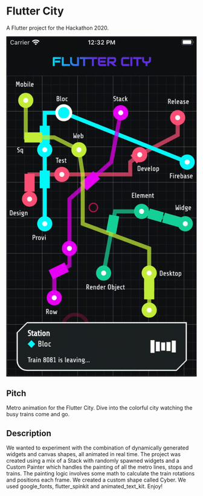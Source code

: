 # Flutter City

A Flutter project for the Hackathon 2020.

![](screenshots/animation.gif)

## Pitch

Metro animation for the Flutter City. Dive into the colorful city watching the busy trains come and go.

## Description

We wanted to experiment with the combination of dynamically generated widgets and canvas shapes, all animated in real time. The project was created using a mix of a Stack with randomly spawned widgets and a Custom Painter which handles the painting of all the metro lines, stops and trains. The painting logic involves some math to calculate the train rotations and positions each frame. We created a custom shape called Cyber. We used google_fonts, flutter_spinkit and animated_text_kit. Enjoy!
